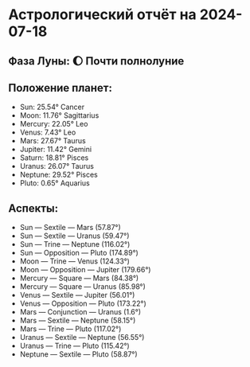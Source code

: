 # Астрологический отчёт на 2024-07-18

## Фаза Луны: 🌔 Почти полнолуние

## Положение планет:
- Sun: 25.54° Cancer
- Moon: 11.76° Sagittarius
- Mercury: 22.05° Leo
- Venus: 7.43° Leo
- Mars: 27.67° Taurus
- Jupiter: 11.42° Gemini
- Saturn: 18.81° Pisces
- Uranus: 26.07° Taurus
- Neptune: 29.52° Pisces
- Pluto: 0.65° Aquarius

## Аспекты:
- Sun — Sextile — Mars (57.87°)
- Sun — Sextile — Uranus (59.47°)
- Sun — Trine — Neptune (116.02°)
- Sun — Opposition — Pluto (174.89°)
- Moon — Trine — Venus (124.33°)
- Moon — Opposition — Jupiter (179.66°)
- Mercury — Square — Mars (84.38°)
- Mercury — Square — Uranus (85.98°)
- Venus — Sextile — Jupiter (56.01°)
- Venus — Opposition — Pluto (173.22°)
- Mars — Conjunction — Uranus (1.6°)
- Mars — Sextile — Neptune (58.15°)
- Mars — Trine — Pluto (117.02°)
- Uranus — Sextile — Neptune (56.55°)
- Uranus — Trine — Pluto (115.42°)
- Neptune — Sextile — Pluto (58.87°)
